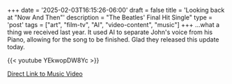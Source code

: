 +++
date = '2025-02-03T16:15:26-06:00'
draft = false
title = 'Looking back at &#34;Now And Then&#34;'
description = "The Beatles' Final Hit Single"
type = 'post'
tags = ["art", "film-tv", "AI", "video-content", "music"]
+++
...what a thing we received last year.  It used AI to separate John's voice from his Piano, allowing for the song to be finished.  Glad they released this update today.
<div class="video">
{{< youtube YEkwopDW8Yc >}}
</div>

[Direct Link to Music Video](https://www.youtube.com/watch?v=YEkwopDW8Yc)